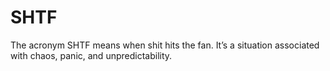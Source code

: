 # SHTF
The acronym SHTF means when shit hits the fan. It’s a situation associated with chaos, panic, and unpredictability.
